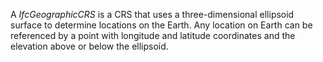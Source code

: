 A _IfcGeographicCRS_ is a CRS that uses a three-dimensional ellipsoid surface to determine locations on the Earth. Any location on Earth can be referenced by a point with longitude and latitude coordinates and the elevation above or below the ellipsoid.

